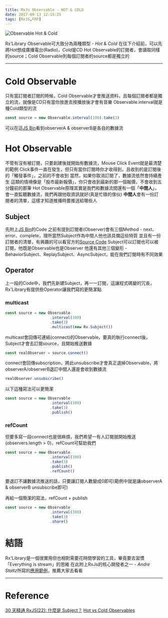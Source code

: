 ```yaml
---
title: RxJs Observable - HOT & COLD
date: 2017-09-13 12:15:25
tags: [RxJS,FRP]
---
```

![Observable Hot & Cold](https://image.slidesharecdn.com/untitled-150216041015-conversion-gate02/95/reactive-programming-with-rx-22-638.jpg?cb=1424081878 "截自Google Image")

Rx'Library Observable可大致分為兩種類型 - *Hot* & *Cold*
在往下介紹前，可以先將*Hot*想成廣播電台(Radio)，*Cold*是CD
Hot Observable的訂閱者，會讀取同樣的source；Cold Observable則每個訂閱者的source都是獨立的

***

# Cold Observable

只有當訂閱者訂閱的時候，Cold Observable才會推送資料，且每個訂閱者都是獨立的流，就像是CD只有當你放進去按播放後才會有音樂
Observable.interval就是種Cold類型的流

``` javascript
const source = new Observable.interval(100).take(3)
```

可以在這[JS Bin](https://jsbin.com/kiwitozejo/1/edit?js,console)看到observerA & observerB是各自的數據流

# Hot Observable

不管有沒有被訂閱，只要創建後就開始有數據流，Mouse Click Event就是最清楚的範例
Click事件一直在發生，但只有當你訂閱時你才收得到，且收到的是訂閱後的「觸發事件」，之前的不會收到
當然，如果你取消訂閱了，數據流依然會持續產生
這類的情境像是「股市最新報價」，你只會收到最新的那一個報價，不會收到五分鐘前的那筆
Hot Observable原理其實是我們和數據流間還有一個「**中間人**」，會一直監聽數據流，我們再跟他取資訊就好(真是忙碌的傢伙)
**中間人**會有一份訂閱者的清單，這樣才知道推播時要推送給哪些人

## Subject

先附上[JS Bin](https://jsbin.com/fumakubupa/1/edit?js,console)的Code
之前有提到訂閱者(Observer)會有三個Method - next、error、complete，理所當然Subject作為中間人他也該具備這些特質
並且有一份訂閱者的清單，有興趣的可以看官方的[Source Code](https://github.com/ReactiveX/rxjs/blob/master/src/Subject.ts#L22)
Subject可以訂閱也可以被訂閱，他既是Observable也是Observer
他還有其他三個變形 - BehaviorSubject、ReplaySubject、AsyncSubject，能在我們訂閱時有不同效果

## Operator

上一段的Code中，我們先新建Subject，再一一訂閱，這讓程式碼變的冗長，Rx'Library有提供些Operator讓我們寫的更簡潔點

### multicast

``` javascript
const source = new Observable
                    .interval(300)
                    .take(3)
                    .multicast(new Rx.Subject())
```

multicast會回傳可連結(connect)的Observable，要真的執行connect後，Subject才會去訂閱source，且開始推送數據

``` javascript
const realObserver = source.connect()
```

connect會回傳subscription，將此unsubscribe才會真正退掉Observable，將observerA/observerB退訂中間人還是會收到數據流

``` javascript
realObserver.unsubscribe()
```

以下這種寫法可以更簡潔

``` javascript
const source = new Observable
                    .interval(300)
                    .take(3)
                    .publish()
```

### refCount

但要多寫一段connect也是很麻煩，我們希望一有人訂閱就開始推送(observers.length > 0)，refCount可幫助我們

``` javascript
const source = new Observable
                    .interval(300)
                    .take(3)
                    .publish()
                    .refCount()
```

要退訂不讓數據流推送的話，只要讓訂閱人數變成0即可(範例中就是讓observerA & observerB unsubscribe即可)

再給一個簡潔的寫法，refCount + publish

``` javascript
const source = new Observable
                    .interval(300)
                    .take(3)
                    .share()
```

# 結語

Rx'Library是一個很實用但也相對需要花時間學習的工具，畢竟要去習慣「Everything is stream」的思維
在此附上RxJs的核心開發者之一 - *Andre Staltz*所寫的[應用範例](http://jsfiddle.net/staltz/8jFJH/48/)，推薦大家去看看

***

# Reference

[30 天精通 RxJS(22): 什麼是 Subject？](http://ithelp.ithome.com.tw/articles/10188633)
[Hot vs Cold Observables](https://medium.com/@benlesh/hot-vs-cold-observables-f8094ed53339)
